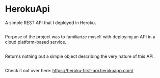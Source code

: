 # HerokuApi
A simple REST API that I deployed in Heroku. 

##
Purpose of the project was to familiarize myself with deploying an API in a cloud platform-based service. 

## 
Returns nothing but a simple object describing the very nature of this API. 

##
Check it out over here: https://heroku-first-api.herokuapp.com/
